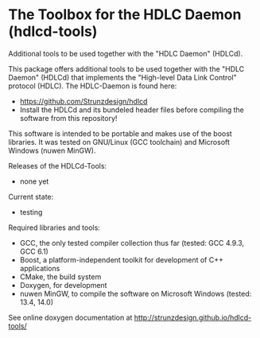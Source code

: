 # The Toolbox for the HDLC Daemon (hdlcd-tools)
Additional tools to be used together with the "HDLC Daemon" (HDLCd).

This package offers additional tools to be used together with the "HDLC Daemon" (HDLCd) that implements the
"High-level Data Link Control" protocol (HDLC). The HDLC-Daemon is found here:
- https://github.com/Strunzdesign/hdlcd
- Install the HDLCd and its bundeled header files before compiling the software from this repository!

This software is intended to be portable and makes use of the boost libraries. It was tested on GNU/Linux (GCC toolchain)
and Microsoft Windows (nuwen MinGW).

Releases of the HDLCd-Tools:
- none yet

Current state:
- testing

Required libraries and tools:
- GCC, the only tested compiler collection thus far (tested: GCC 4.9.3, GCC 6.1)
- Boost, a platform-independent toolkit for development of C++ applications
- CMake, the build system
- Doxygen, for development
- nuwen MinGW, to compile the software on Microsoft Windows (tested: 13.4, 14.0)

See online doxygen documentation at http://strunzdesign.github.io/hdlcd-tools/
